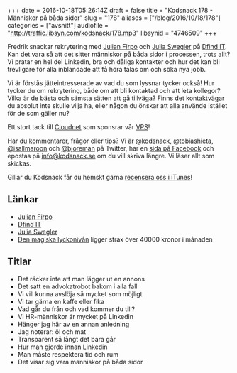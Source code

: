 +++
date = 2016-10-18T05:26:14Z
draft = false
title = "Kodsnack 178 - Människor på båda sidor"
slug = "178"
aliases = ["/blog/2016/10/18/178"]
categories = ["avsnitt"]
audiofile = "http://traffic.libsyn.com/kodsnack/178.mp3"
libsynid = "4746509"
+++

Fredrik snackar rekrytering med [Julian Firpo](https://twitter.com/@julianfirpo) och [Julia Swegler](https://www.linkedin.com/in/julia-swegler-632918b0) på [Dfind IT](https://www.dfind.se/it/). Kan det vara så att det sitter människor på båda sidor i processen, trots allt? Vi pratar en hel del Linkedin, bra och dåliga kontakter och hur det kan bli trevligare för alla inblandade att få höra talas om och söka nya jobb.

Vi är förstås jätteintresserade av vad du som lyssnar tycker också! Hur tycker du om rekrytering, både om att bli kontaktad och att leta kollegor? Vilka är de bästa och sämsta sätten att gå tillväga? Finns det kontaktvägar du absolut inte skulle vilja ha, eller någon du önskar att alla använde istället för de som gäller nu?

Ett stort tack till [Cloudnet](http://www.cloudnet.se) som sponsrar vår [VPS](http://en.wikipedia.org/wiki/Virtual_private_server)!

Har du kommentarer, frågor eller tips? Vi är [@kodsnack](https://www.twitter.com/kodsnack), [@tobiashieta](https://www.twitter.com/tobiashieta), [@isallmaroon](https://www.twitter.com/isallmaroon) och [@bjoreman](https://www.twitter.com/bjoreman) på Twitter, har en [sida på Facebook](https://www.facebook.com/kodsnack) och epostas på [info@kodsnack.se](mailto:info@kodsnack.se) om du vill skriva längre. Vi läser allt som skickas.

Gillar du Kodsnack får du hemskt gärna [recensera oss i iTunes](http://itunes.apple.com/se/podcast/kodsnack/id561631498?l=en)!

## Länkar ##
* [Julian Firpo](https://twitter.com/@julianfirpo)
* [Dfind IT](https://www.dfind.se/it/)
* [Julia Swegler](https://www.linkedin.com/in/julia-swegler-632918b0)
* [Den magiska lyckonivån](http://www.aftonbladet.se/nyheter/article13197962.ab) ligger strax över 40000 kronor i månaden

## Titlar ##
* Det räcker inte att man lägger ut en annons	
* Det satt en advokatrobot bakom i alla fall
* Vi vill kunna avslöja så mycket som möjligt
* Vi tar gärna en kaffe eller fika
* Vad går du från och vad kommer du till?
* Vi HR-människor är mycket på Linkedin
* Hänger jag här av en annan anledning
* Jag noterar: öl och mat
* Transparent så långt det bara går
* Hur man gjorde innan Linkedin
* Man måste respektera tid och rum
* Det visar sig vara människor på båda sidor